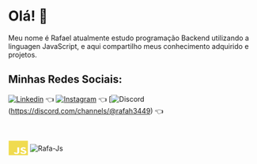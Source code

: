  # Olá!  👋

Meu nome é Rafael atualmente estudo programação Backend utilizando a linguagen JavaScript, e aqui compartilho meus conhecimento adquirido e projetos.

## Minhas Redes Sociais:

[![Linkedin](https://img.shields.io/badge/LinkedIn-0077B5?style=for-the-badge&logo=linkedin&logoColor=white])](https://www.linkedin.com/in/rafael-de-jesus-a84ab3127) 	👈  [![Instagram](https://img.shields.io/badge/Instagram-E4405F?style=for-the-badge&logo=instagram&logoColor=white)](https://www.instagram.com/rafael_ralet/) 	 👈 [![Discord](https://img.shields.io/badge/Discord-7289DA?style=for-the-badge&logo=discord&logoColor=white)(https://discord.com/channels/@rafah3449) 👈 

## 
<div style="display: inline_block"><br>
  <img align="center" alt="Rafa-Js" height="30" width="40" src="https://raw.githubusercontent.com/devicons/devicon/master/icons/javascript/javascript-plain.svg">
<img align="center" alt="Rafa-Js" height="30" width="40" 
 src="https://cdn.jsdelivr.net/gh/devicons/devicon/icons/nodejs/nodejs-original-wordmark.svg">


</div>




